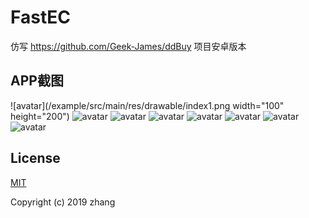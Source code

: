 # FastEC
仿写 https://github.com/Geek-James/ddBuy 项目安卓版本

## APP截图
![avatar](/example/src/main/res/drawable/index1.png width="100" height="200")
![avatar](/example/src/main/res/drawable/index2.png)
![avatar](/example/src/main/res/drawable/index3.png)
![avatar](/example/src/main/res/drawable/index4.png)
![avatar](/example/src/main/res/drawable/index5.png)
![avatar](/example/src/main/res/drawable/index6.png)
![avatar](/example/src/main/res/drawable/index7.png)
![avatar](/example/src/main/res/drawable/index8.png)


## License

[MIT](https://github.com/Jayruiping/FastEC/blob/master/LICENSE)

Copyright (c) 2019 zhang

